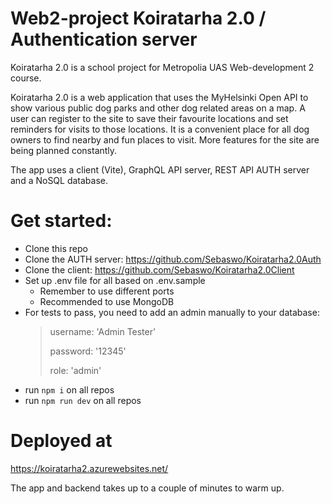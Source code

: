 # Web2-project Koiratarha 2.0 / Authentication server

Koiratarha 2.0 is a school project for Metropolia UAS Web-development 2 course.

Koiratarha 2.0 is a web application that uses the MyHelsinki Open API to show various public dog parks and other dog related areas on a map. A user can register to the site to save their favourite locations and set reminders for visits to those locations. It is a convenient place for all dog owners to find nearby and fun places to visit. More features for the site are being planned constantly.

The app uses a client (Vite), GraphQL API server, REST API AUTH server and a NoSQL database.



# Get started:

- Clone this repo
- Clone the AUTH server: https://github.com/Sebaswo/Koiratarha2.0Auth
- Clone the client: https://github.com/Sebaswo/Koiratarha2.0Client
- Set up .env file for all based on .env.sample
    - Remember to use different ports
    - Recommended to use MongoDB
- For tests to pass, you need to add an admin manually to your database:
    >username: 'Admin Tester'
    >
    >password: '12345'
    >
    >role: 'admin'
- run `npm i` on all repos
- run `npm run dev` on all repos

# Deployed at

https://koiratarha2.azurewebsites.net/

The app and backend takes up to a couple of minutes to warm up.